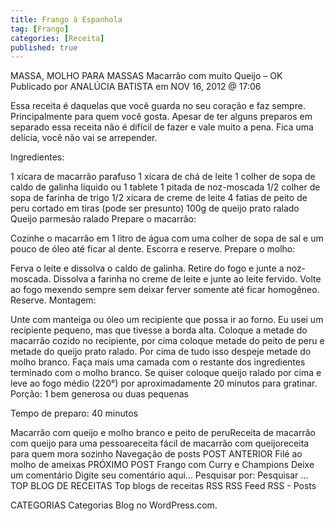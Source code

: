 ```yaml
---
title: Frango à Espanhola
tag: [Frango]
categories: [Receita]
published: true
---
```


MASSA, MOLHO PARA MASSAS
Macarrão com muito Queijo – OK
Publicado por ANALÚCIA BATISTA em NOV 16, 2012 @ 17:06


Essa receita é daquelas que você guarda no seu coração e faz sempre. Principalmente para quem você gosta. Apesar de ter alguns preparos em separado essa receita não é difícil de fazer e vale muito a pena. Fica uma delícia, você não vai se arrepender.

Ingredientes: 

1 xícara de macarrão parafuso
1 xícara de chá de leite
1 colher de sopa de caldo de galinha líquido ou 1 tablete
1 pitada de noz-moscada
1/2 colher de sopa de farinha de trigo
1/2 xícara de creme de leite
4 fatias de peito de peru cortado em tiras (pode ser presunto)
100g de queijo prato ralado
Queijo parmesão ralado
Prepare o macarrão:

Cozinhe o macarrão em 1 litro de água com uma colher de sopa de sal e um pouco de óleo até ficar al dente.
Escorra e reserve.
Prepare o molho:

Ferva o leite e dissolva o caldo de galinha.
Retire do fogo e junte a noz-moscada.
Dissolva a farinha no creme de leite e junte ao leite fervido.
Volte ao fogo mexendo sempre sem deixar ferver somente até ficar homogêneo.
Reserve.
Montagem:

Unte com manteiga ou óleo um recipiente que possa ir ao forno. Eu usei um recipiente pequeno, mas que tivesse a borda alta.
Coloque a metade do macarrão cozido no recipiente, por cima coloque metade do peito de peru e metade do queijo prato ralado. Por cima de tudo isso despeje metade do molho branco. Faça mais uma camada com o restante dos ingredientes terminado com o molho branco. Se quiser coloque queijo ralado por cima e leve ao fogo médio (220°) por aproximadamente 20 minutos para gratinar.
Porção: 1 bem generosa ou duas pequenas

Tempo de preparo: 40  minutos

Macarrão com queijo e molho branco e peito de peruReceita de macarrão com queijo para uma pessoareceita fácil de macarrão com queijoreceita para quem mora sozinho
Navegação de posts
POST ANTERIOR
Filé ao molho de ameixas
PRÓXIMO POST
Frango com Curry e Champions
Deixe um comentário
Digite seu comentário aqui...
Pesquisar por:
Pesquisar …
TOP BLOG DE RECEITAS
Top blogs de receitas
RSS
RSS Feed RSS - Posts

CATEGORIAS
Categorias
Blog no WordPress.com.
